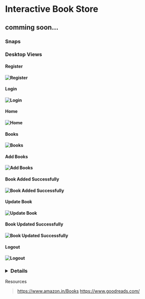 # Interactive Book Store


## comming soon...


### Snaps

### Desktop Views

#### Register

#### ![Register](https://res.cloudinary.com/dx8csuvrh/image/upload/v1705162825/Books/Screenshot_435_demoil.png)

#### Login

#### ![Login](https://res.cloudinary.com/dx8csuvrh/image/upload/v1705162825/Books/Screenshot_436_e4u8w7.png)

#### Home

#### ![Home](https://res.cloudinary.com/dx8csuvrh/image/upload/v1705166921/Books/Screenshot_447_wfjzne.png)

#### Books

#### ![Books](https://res.cloudinary.com/dx8csuvrh/image/upload/v1705162827/Books/Screenshot_437_u8qqkp.png)

#### Add Books

#### ![Add Books](https://res.cloudinary.com/dx8csuvrh/image/upload/v1705162826/Books/Screenshot_442_e7ekrr.png)

#### Book Added Successfully

#### ![Book Added Successfully](https://res.cloudinary.com/dx8csuvrh/image/upload/v1705162825/Books/Screenshot_446_m7pfyv.png)

#### Update Book

#### ![Update Book](https://res.cloudinary.com/dx8csuvrh/image/upload/v1705162827/Books/Screenshot_440_q4oeqo.png)

#### Book Updated Successfully

#### ![Book Updated Successfully](https://res.cloudinary.com/dx8csuvrh/image/upload/v1705162828/Books/Screenshot_441_dyfi9r.png)

#### Logout

#### ![Logout](https://res.cloudinary.com/dx8csuvrh/image/upload/v1705162827/Books/Screenshot_438_efmhpu.png)

### <details>

<summary>Resources</summary>

> https://www.amazon.in/Books
> https://www.goodreads.com/

</details>





